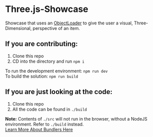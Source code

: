 # Three.js-Showcase

Showcase that uses an [ObjectLoader](https://threejs.org/docs/#api/en/loaders/ObjectLoader) to give the user a visual, Three-Dimensional, perspective of an item.

## If you are contributing:
1. Clone this repo
2. CD into the directory and run `npm i`

To run the development environment: `npm run dev`<br>
To build the solution: `npm run build`

## If you are just looking at the code:
1. Clone this repo
2. All the code can be found in `./build`

**Note:** Contents of `./src` will not run in the browser, without a NodeJS environment. Refer to `./build` instead.
<br>[Learn More About Bundlers Here](https://www.snowpack.dev/concepts/how-snowpack-works)

